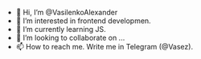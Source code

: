- 👋 Hi, I’m @VasilenkoAlexander
- 👀 I’m interested in frontend developmen. 
- 🌱 I’m currently learning JS.
- 💞️ I’m looking to collaborate on ...
- 📫 How to reach me. Write me in Telegram (@Vasez).
<!---
VasilenkoAlexander/VasilenkoAlexander is a ✨ special ✨ repository because its `README.md` (this file) appears on your GitHub profile.
You can click the Preview link to take a look at your changes.
--->
